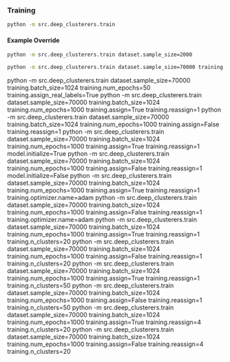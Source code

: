



### Training 

```bash
python -m src.deep_clusterers.train
```


#### Example Override
```bash
python -m src.deep_clusterers.train dataset.sample_size=2000
```


```bash
python -m src.deep_clusterers.train dataset.sample_size=70000 training.batch_size=1024 training.num_epochs=1000 training.assign=True training.optimizer.name=adam training.reassign=1 training.optimizer.lr=1e-3
```

python -m src.deep_clusterers.train dataset.sample_size=70000 training.batch_size=1024 training.num_epochs=50 training.assign_real_labels=True
python -m src.deep_clusterers.train dataset.sample_size=70000 training.batch_size=1024 training.num_epochs=1000 training.assign=True training.reassign=1
python -m src.deep_clusterers.train dataset.sample_size=70000 training.batch_size=1024 training.num_epochs=1000 training.assign=False training.reassign=1
python -m src.deep_clusterers.train dataset.sample_size=70000 training.batch_size=1024 training.num_epochs=1000 training.assign=True training.reassign=1 model.initialize=True
python -m src.deep_clusterers.train dataset.sample_size=70000 training.batch_size=1024 training.num_epochs=1000 training.assign=False training.reassign=1 model.initialize=False
python -m src.deep_clusterers.train dataset.sample_size=70000 training.batch_size=1024 training.num_epochs=1000 training.assign=True training.reassign=1 training.optimizer.name=adam
python -m src.deep_clusterers.train dataset.sample_size=70000 training.batch_size=1024 training.num_epochs=1000 training.assign=False training.reassign=1 training.optimizer.name=adam
python -m src.deep_clusterers.train dataset.sample_size=70000 training.batch_size=1024 training.num_epochs=1000 training.assign=True training.reassign=1 training.n_clusters=20
python -m src.deep_clusterers.train dataset.sample_size=70000 training.batch_size=1024 training.num_epochs=1000 training.assign=False training.reassign=1 training.n_clusters=20
python -m src.deep_clusterers.train dataset.sample_size=70000 training.batch_size=1024 training.num_epochs=1000 training.assign=True training.reassign=1 training.n_clusters=50
python -m src.deep_clusterers.train dataset.sample_size=70000 training.batch_size=1024 training.num_epochs=1000 training.assign=False training.reassign=1 training.n_clusters=50
python -m src.deep_clusterers.train dataset.sample_size=70000 training.batch_size=1024 training.num_epochs=1000 training.assign=True training.reassign=4 training.n_clusters=20
python -m src.deep_clusterers.train dataset.sample_size=70000 training.batch_size=1024 training.num_epochs=1000 training.assign=False training.reassign=4 training.n_clusters=20